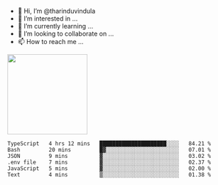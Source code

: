 - 👋 Hi, I’m @tharinduvindula
- 👀 I’m interested in ...
- 🌱 I’m currently learning ...
- 💞️ I’m looking to collaborate on ...
- 📫 How to reach me ...

<!---
tharinduvindula/tharinduvindula is a ✨ special ✨ repository because its `README.md` (this file) appears on your GitHub profile.
You can click the Preview link to take a look at your changes.
--->

<img height="180em" src="https://github-readme-stats.vercel.app/api?username=tharinduvindula&show_icons=true&hide_border=false&&count_private=true&include_all_commits=true" />


<!--START_SECTION:waka-->

```text
TypeScript   4 hrs 12 mins   █████████████████████░░░░   84.21 %
Bash         20 mins         █▓░░░░░░░░░░░░░░░░░░░░░░░   07.01 %
JSON         9 mins          ▓░░░░░░░░░░░░░░░░░░░░░░░░   03.02 %
.env file    7 mins          ▓░░░░░░░░░░░░░░░░░░░░░░░░   02.37 %
JavaScript   5 mins          ▓░░░░░░░░░░░░░░░░░░░░░░░░   02.00 %
Text         4 mins          ▒░░░░░░░░░░░░░░░░░░░░░░░░   01.38 %
```

<!--END_SECTION:waka-->
